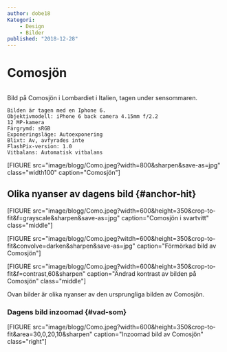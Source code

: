 ```yaml
---
author: dobe18
Kategori:
    - Design
    - Bilder
published: "2018-12-28"
---
```


Comosjön
=========================

<picture>
    <source media="(min-width: 668px)" srcset="image/blogg/Como.jpeg?width=600&height=350&crop-to-fit">
    <img src="image/blogg/Como.jpeg?width=400&crop-to-fit&quality=80" alt="">
</picture>


Bild på Comosjön i Lombardiet i Italien, tagen under sensommaren.

<!--more-->

    Bilden är tagen med en Iphone 6.  
    Objektivmodell: iPhone 6 back camera 4.15mm f/2.2  
    12 MP-kamera  
    Färgrymd: sRGB  
    Exponeringsläge: Autoexponering  
    Blixt: Av, avfyrades inte  
    FlashPix-version: 1.0  
    Vitbalans: Automatisk vitbalans  

[FIGURE src="image/blogg/Como.jpeg?width=800&sharpen&save-as=jpg" class="width100" caption="Comosjön"]


Olika nyanser av dagens bild {#anchor-hit}
-----------------------------------

[FIGURE src="image/blogg/Como.jpeg?width=600&height=350&crop-to-fit&f=grayscale&sharpen&save-as=jpg" caption="Comosjön i svartvitt" class="middle"]


[FIGURE src="image/blogg/Como.jpeg?witdh=600&height=350&crop-to-fit&convolve=darken&sharpen&save-as=jpg" caption="Förmörkad bild av Comosjön"]


[FIGURE src="image/blogg/Como.jpeg?width=600&height=350&crop-to-fit&f=contrast,60&sharpen" caption="Ändrad kontrast av bilden på Comosjön" class="middle"]


Ovan bilder är olika nyanser av den ursprungliga bilden av Comosjön.



### Dagens bild inzoomad {#vad-som}

[FIGURE src="image/blogg/Como.jpeg?width=600&height=350&crop-to-fit&area=30,0,20,10&sharpen" caption="Inzoomad bild av Comosjön" class="right"]
